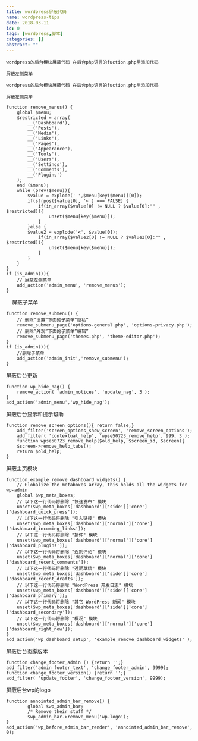 ```yaml
---
title: wordpress屏蔽代码
name: wordpress-tips
date: 2018-03-11
id: 0
tags: [wordpress,脚本]
categories: []
abstract: ""
---
```



`wordpress的后台模块屏蔽代码 在后台php语言的fuction.php里添加代码`

`屏蔽左侧菜单`
<!--more-->


`wordpress的后台模块屏蔽代码 在后台php语言的fuction.php里添加代码`

`屏蔽左侧菜单`<!--more-->

    function remove_menus() {
        global $menu;
        $restricted = array(
            __('Dashboard'),
            __('Posts'),
            __('Media'),
            __('Links'),
            __('Pages'),
            __('Appearance'),
            __('Tools'),
            __('Users'),
            __('Settings'),
            __('Comments'),
            __('Plugins')
        );
        end ($menu);
        while (prev($menu)){
            $value = explode(' ',$menu[key($menu)][0]);
            if(strpos($value[0], '<') === FALSE) {
                if(in_array($value[0] != NULL ? $value[0]:"" , $restricted)){
                    unset($menu[key($menu)]);
                }
            }else {
            $value2 = explode('<', $value[0]);
                if(in_array($value2[0] != NULL ? $value2[0]:"" , $restricted)){
                    unset($menu[key($menu)]);
                }
            }
        }
    }
    if (is_admin()){
        // 屏蔽左侧菜单
        add_action('admin_menu', 'remove_menus');
    }

    屏蔽子菜单

    function remove_submenu() {
        // 删除”设置”下面的子菜单”隐私”
        remove_submenu_page('options-general.php', 'options-privacy.php');
        // 删除”外观”下面的子菜单”编辑”
        remove_submenu_page('themes.php', 'theme-editor.php');
    }
    if (is_admin()){
        //删除子菜单
        add_action('admin_init','remove_submenu');
    }

屏蔽后台更新

    function wp_hide_nag() {
        remove_action( 'admin_notices', 'update_nag', 3 );
    }
    add_action('admin_menu','wp_hide_nag');

屏蔽后台显示和提示帮助

    function remove_screen_options(){ return false;}
        add_filter('screen_options_show_screen', 'remove_screen_options');
        add_filter( 'contextual_help', 'wpse50723_remove_help', 999, 3 );
        function wpse50723_remove_help($old_help, $screen_id, $screen){
        $screen->remove_help_tabs();
        return $old_help;
    }

屏蔽主页模块

    function example_remove_dashboard_widgets() {
        // Globalize the metaboxes array, this holds all the widgets for wp-admin
        global $wp_meta_boxes;
        // 以下这一行代码将删除 "快速发布" 模块
        unset($wp_meta_boxes['dashboard']['side']['core']['dashboard_quick_press']);
        // 以下这一行代码将删除 "引入链接" 模块
        unset($wp_meta_boxes['dashboard']['normal']['core']['dashboard_incoming_links']);
        // 以下这一行代码将删除 "插件" 模块
        unset($wp_meta_boxes['dashboard']['normal']['core']['dashboard_plugins']);
        // 以下这一行代码将删除 "近期评论" 模块
        unset($wp_meta_boxes['dashboard']['normal']['core']['dashboard_recent_comments']);
        // 以下这一行代码将删除 "近期草稿" 模块
        unset($wp_meta_boxes['dashboard']['side']['core']['dashboard_recent_drafts']);
        // 以下这一行代码将删除 "WordPress 开发日志" 模块
        unset($wp_meta_boxes['dashboard']['side']['core']['dashboard_primary']);
        // 以下这一行代码将删除 "其它 WordPress 新闻" 模块
        unset($wp_meta_boxes['dashboard']['side']['core']['dashboard_secondary']);
        // 以下这一行代码将删除 "概况" 模块
        unset($wp_meta_boxes['dashboard']['normal']['core']['dashboard_right_now']);
    }
    add_action('wp_dashboard_setup', 'example_remove_dashboard_widgets' );

屏蔽后台页脚版本

    function change_footer_admin () {return '';}
    add_filter('admin_footer_text', 'change_footer_admin', 9999);
    function change_footer_version() {return '';}
    add_filter( 'update_footer', 'change_footer_version', 9999);

屏蔽后台wp的logo

    function annointed_admin_bar_remove() {
            global $wp_admin_bar;
            /* Remove their stuff */
            $wp_admin_bar->remove_menu('wp-logo');
    }
    add_action('wp_before_admin_bar_render', 'annointed_admin_bar_remove', 0);